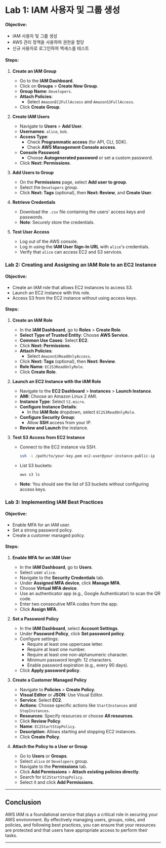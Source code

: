 # **Lab 1: IAM 사용자 및 그룹 생성**

#### **Objective:**

- IAM 사용자 및 그룹 생성
- AWS 관리 정책을 사용하여 권한을 할당
- 신규 사용자로 로그인하여 액세스를 테스트

#### **Steps:**

1. **Create an IAM Group**

   - Go to the **IAM Dashboard**.
   - Click on **Groups** > **Create New Group**.
   - **Group Name**: `Developers`.
   - **Attach Policies**:
     - Select `AmazonEC2FullAccess` and `AmazonS3FullAccess`.
   - Click **Create Group**.

2. **Create IAM Users**

   - Navigate to **Users** > **Add User**.
   - **Usernames**: `alice`, `bob`.
   - **Access Type**:
     - Check **Programmatic access** (for API, CLI, SDK).
     - Check **AWS Management Console access**.
   - **Console Password**:
     - Choose **Autogenerated password** or set a custom password.
   - Click **Next: Permissions**.

3. **Add Users to Group**

   - On the **Permissions** page, select **Add user to group**.
   - Select the `Developers` group.
   - Click **Next: Tags** (optional), then **Next: Review**, and **Create User**.

4. **Retrieve Credentials**

   - Download the `.csv` file containing the users' access keys and passwords.
   - **Note**: Securely store the credentials.

5. **Test User Access**

   - Log out of the AWS console.
   - Log in using the **IAM User Sign-In URL** with `alice`'s credentials.
   - Verify that `alice` can access EC2 and S3 services.

### **Lab 2: Creating and Assigning an IAM Role to an EC2 Instance**

#### **Objective:**

- Create an IAM role that allows EC2 instances to access S3.
- Launch an EC2 instance with this role.
- Access S3 from the EC2 instance without using access keys.

#### **Steps:**

1. **Create an IAM Role**

   - In the **IAM Dashboard**, go to **Roles** > **Create Role**.
   - **Select Type of Trusted Entity**: Choose **AWS Service**.
   - **Common Use Cases**: Select **EC2**.
   - Click **Next: Permissions**.
   - **Attach Policies**:
     - Select `AmazonS3ReadOnlyAccess`.
   - Click **Next: Tags** (optional), then **Next: Review**.
   - **Role Name**: `EC2S3ReadOnlyRole`.
   - Click **Create Role**.

2. **Launch an EC2 Instance with the IAM Role**

   - Navigate to the **EC2 Dashboard** > **Instances** > **Launch Instance**.
   - **AMI**: Choose an Amazon Linux 2 AMI.
   - **Instance Type**: Select `t2.micro`.
   - **Configure Instance Details**:
     - In the **IAM Role** dropdown, select `EC2S3ReadOnlyRole`.
   - **Configure Security Group**:
     - Allow **SSH** access from your IP.
   - **Review and Launch** the instance.

3. **Test S3 Access from EC2 Instance**

   - Connect to the EC2 instance via SSH.

     ```bash
     ssh -i /path/to/your-key.pem ec2-user@your-instance-public-ip
     ```

   - List S3 buckets:

     ```bash
     aws s3 ls
     ```

   - **Note**: You should see the list of S3 buckets without configuring access keys.

### **Lab 3: Implementing IAM Best Practices**

#### **Objective:**

- Enable MFA for an IAM user.
- Set a strong password policy.
- Create a customer managed policy.

#### **Steps:**

1. **Enable MFA for an IAM User**

   - In the **IAM Dashboard**, go to **Users**.
   - Select user `alice`.
   - Navigate to the **Security Credentials** tab.
   - Under **Assigned MFA device**, click **Manage MFA**.
   - Choose **Virtual MFA device**.
   - Use an authenticator app (e.g., Google Authenticator) to scan the QR code.
   - Enter two consecutive MFA codes from the app.
   - Click **Assign MFA**.

2. **Set a Password Policy**

   - In the **IAM Dashboard**, select **Account Settings**.
   - Under **Password Policy**, click **Set password policy**.
   - Configure settings:
     - Require at least one uppercase letter.
     - Require at least one number.
     - Require at least one non-alphanumeric character.
     - Minimum password length: 12 characters.
     - Enable password expiration (e.g., every 90 days).
   - Click **Apply password policy**.

3. **Create a Customer Managed Policy**

   - Navigate to **Policies** > **Create Policy**.
   - **Visual Editor** or **JSON**: Use Visual Editor.
   - **Service**: Select **EC2**.
   - **Actions**: Choose specific actions like `StartInstances` and `StopInstances`.
   - **Resources**: Specify resources or choose **All resources**.
   - Click **Review Policy**.
   - **Name**: `EC2StartStopPolicy`.
   - **Description**: Allows starting and stopping EC2 instances.
   - Click **Create Policy**.

4. **Attach the Policy to a User or Group**

   - Go to **Users** or **Groups**.
   - Select `alice` or `Developers` group.
   - Navigate to the **Permissions** tab.
   - Click **Add Permissions** > **Attach existing policies directly**.
   - Search for `EC2StartStopPolicy`.
   - Select it and click **Add Permissions**.

---

## **Conclusion**

AWS IAM is a foundational service that plays a critical role in securing your AWS environment. By effectively managing users, groups, roles, and policies, and following best practices, you can ensure that your resources are protected and that users have appropriate access to perform their tasks.

---

